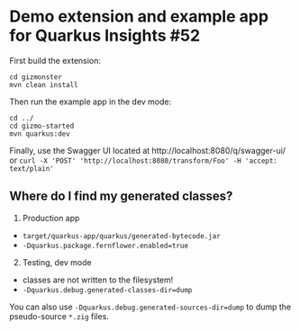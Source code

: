 # Demo extension and example app for Quarkus Insights #52

First build the extension:

```
cd gizmonster
mvn clean install
```

Then run the example app in the dev mode:

```
cd ../
cd gizmo-started
mvn quarkus:dev
```

Finally, use the Swagger UI located at http://localhost:8080/q/swagger-ui/ or `curl -X 'POST' 'http://localhost:8080/transform/Foo' -H 'accept: text/plain'`

## Where do I find my generated classes?

1. Production app
 - `target/quarkus-app/quarkus/generated-bytecode.jar`
 - `-Dquarkus.package.fernflower.enabled=true`

2. Testing, dev mode
 - classes are not written to the filesystem!
 - `-Dquarkus.debug.generated-classes-dir=dump`
 
You can also use `-Dquarkus.debug.generated-sources-dir=dump` to dump the pseudo-source `*.zig` files. 